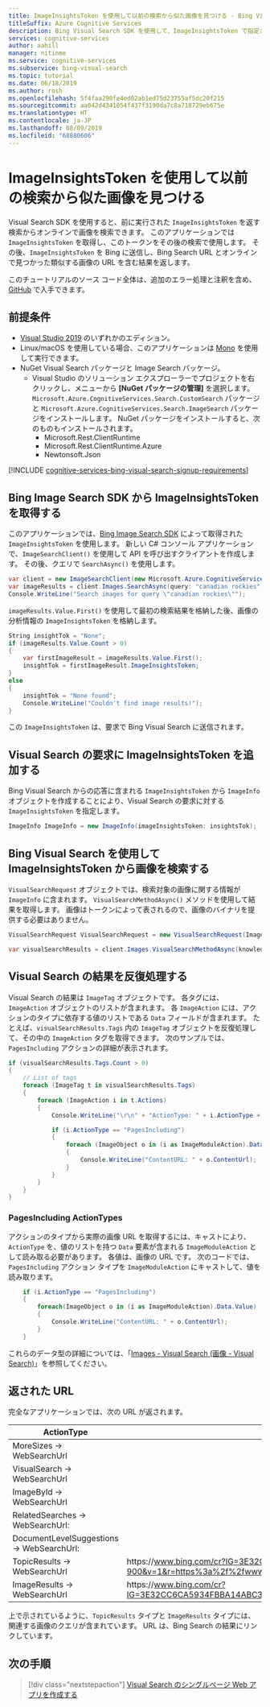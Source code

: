 ```yaml
---
title: ImageInsightsToken を使用して以前の検索から似た画像を見つける - Bing Visual Search
titleSuffix: Azure Cognitive Services
description: Bing Visual Search SDK を使用して、ImageInsightsToken で指定されている画像の URL を取得します。
services: cognitive-services
author: aahill
manager: nitinme
ms.service: cognitive-services
ms.subservice: bing-visual-search
ms.topic: tutorial
ms.date: 06/18/2019
ms.author: rosh
ms.openlocfilehash: 5f4faa290fe4ed02ab1ed75d23755af5dc20f215
ms.sourcegitcommit: aa042d4341054f437f3190da7c8a718729eb675e
ms.translationtype: HT
ms.contentlocale: ja-JP
ms.lasthandoff: 08/09/2019
ms.locfileid: "68880606"
---
```

# <a name="find-similar-images-from-previous-searches-using-imageinsightstoken"></a>ImageInsightsToken を使用して以前の検索から似た画像を見つける

Visual Search SDK を使用すると、前に実行された `ImageInsightsToken` を返す検索からオンラインで画像を検索できます。 このアプリケーションでは `ImageInsightsToken` を取得し、このトークンをその後の検索で使用します。 その後、`ImageInsightsToken` を Bing に送信し、Bing Search URL とオンラインで見つかった類似する画像の URL を含む結果を返します。

このチュートリアルのソース コード全体は、追加のエラー処理と注釈を含め、[GitHub](https://github.com/Azure-Samples/cognitive-services-REST-api-samples/blob/master/Tutorials/Bing-Visual-Search/BingVisualSearchInsightsTokens.cs) で入手できます。

## <a name="prerequisites"></a>前提条件

* [Visual Studio 2019](https://www.visualstudio.com/downloads/) のいずれかのエディション。
* Linux/macOS を使用している場合、このアプリケーションは [Mono](https://www.mono-project.com/) を使用して実行できます。
* NuGet Visual Search パッケージと Image Search パッケージ。
    - Visual Studio のソリューション エクスプローラーでプロジェクトを右クリックし、メニューから **[NuGet パッケージの管理]** を選択します。 `Microsoft.Azure.CognitiveServices.Search.CustomSearch` パッケージと `Microsoft.Azure.CognitiveServices.Search.ImageSearch` パッケージをインストールします。 NuGet パッケージをインストールすると、次のものもインストールされます。
        - Microsoft.Rest.ClientRuntime
        - Microsoft.Rest.ClientRuntime.Azure
        - Newtonsoft.Json


[!INCLUDE [cognitive-services-bing-visual-search-signup-requirements](../../../includes/cognitive-services-bing-visual-search-signup-requirements.md)]

## <a name="get-the-imageinsightstoken-from-the-bing-image-search-sdk"></a>Bing Image Search SDK から ImageInsightsToken を取得する

このアプリケーションでは、[Bing Image Search SDK](https://docs.microsoft.com/azure/cognitive-services/bing-image-search/image-search-sdk-quickstart) によって取得された `ImageInsightsToken` を使用します。 新しい C# コンソール アプリケーションで、`ImageSearchClient()` を使用して API を呼び出すクライアントを作成します。 その後、クエリで `SearchAsync()` を使用します。

```csharp
var client = new ImageSearchClient(new Microsoft.Azure.CognitiveServices.Search.ImageSearch.ApiKeyServiceClientCredentials(subKey));
var imageResults = client.Images.SearchAsync(query: "canadian rockies").Result;
Console.WriteLine("Search images for query \"canadian rockies\"");
```

`imageResults.Value.First()` を使用して最初の検索結果を格納した後、画像の分析情報の `ImageInsightsToken` を格納します。

```csharp
String insightTok = "None";
if (imageResults.Value.Count > 0)
{
    var firstImageResult = imageResults.Value.First();
    insightTok = firstImageResult.ImageInsightsToken;
}
else
{
    insightTok = "None found";
    Console.WriteLine("Couldn't find image results!");
}
```

この `ImageInsightsToken` は、要求で Bing Visual Search に送信されます。

## <a name="add-the-imageinsightstoken-to-a-visual-search-request"></a>Visual Search の要求に ImageInsightsToken を追加する

Bing Visual Search からの応答に含まれる `ImageInsightsToken` から `ImageInfo` オブジェクトを作成することにより、Visual Search の要求に対する `ImageInsightsToken` を指定します。

```csharp
ImageInfo ImageInfo = new ImageInfo(imageInsightsToken: insightsTok);
```

## <a name="use-bing-visual-search-to-find-images-from-an-imageinsightstoken"></a>Bing Visual Search を使用して ImageInsightsToken から画像を検索する

`VisualSearchRequest` オブジェクトでは、検索対象の画像に関する情報が `ImageInfo` に含まれます。 `VisualSearchMethodAsync()` メソッドを使用して結果を取得します。 画像はトークンによって表されるので、画像のバイナリを提供する必要はありません。

```csharp
VisualSearchRequest VisualSearchRequest = new VisualSearchRequest(ImageInfo);

var visualSearchResults = client.Images.VisualSearchMethodAsync(knowledgeRequest: VisualSearchRequest).Result;

```

## <a name="iterate-through-the-visual-search-results"></a>Visual Search の結果を反復処理する

Visual Search の結果は `ImageTag` オブジェクトです。 各タグには、`ImageAction` オブジェクトのリストが含まれます。 各 `ImageAction` には、アクションのタイプに依存する値のリストである `Data` フィールドが含まれます。 たとえば、`visualSearchResults.Tags` 内の `ImageTag` オブジェクトを反復処理して、その中の `ImageAction` タグを取得できます。 次のサンプルでは、`PagesIncluding` アクションの詳細が表示されます。

```csharp
if (visualSearchResults.Tags.Count > 0)
{
    // List of tags
    foreach (ImageTag t in visualSearchResults.Tags)
    {
        foreach (ImageAction i in t.Actions)
        {
            Console.WriteLine("\r\n" + "ActionType: " + i.ActionType + " WebSearchURL: " + i.WebSearchUrl);

            if (i.ActionType == "PagesIncluding")
            {
                foreach (ImageObject o in (i as ImageModuleAction).Data.Value)
                {
                    Console.WriteLine("ContentURL: " + o.ContentUrl);
                }
            }
        }
    }
}
```

### <a name="pagesincluding-actiontypes"></a>PagesIncluding ActionTypes

アクションのタイプから実際の画像 URL を取得するには、キャストにより、`ActionType` を、値のリストを持つ `Data` 要素が含まれる `ImageModuleAction` として読み取る必要があります。 各値は、画像の URL です。  次のコードでは、`PagesIncluding` アクション タイプを `ImageModuleAction` にキャストして、値を読み取ります。

```csharp
    if (i.ActionType == "PagesIncluding")
    {
        foreach(ImageObject o in (i as ImageModuleAction).Data.Value)
        {
            Console.WriteLine("ContentURL: " + o.ContentUrl);
        }
    }
```

これらのデータ型の詳細については、「[Images - Visual Search (画像 - Visual Search)](https://docs.microsoft.com/rest/api/cognitiveservices/bingvisualsearch/images/visualsearch)」を参照してください。

## <a name="returned-urls"></a>返された URL

完全なアプリケーションでは、次の URL が返されます。

|ActionType  |URL  | |
|---------|---------|---------|
|MoreSizes -> WebSearchUrl     |         |
|VisualSearch -> WebSearchUrl     |         |
|ImageById -> WebSearchUrl    |         |
|RelatedSearches -> WebSearchUrl:    |         |
|DocumentLevelSuggestions -> WebSearchUrl:     |         |
|TopicResults -> WebSearchUrl    | https:\//www.bing.com/cr?IG=3E32CC6CA5934FBBA14ABC3B2E4651F9&CID=1BA795A21EAF6A63175699B71FC36B7C&rd=1&h=BcQifmzdKFyyBusjLxxgO42kzq1Geh7RucVVqvH-900&v=1&r=https%3a%2f%2fwww.bing.com%2fdiscover%2fcanadian%2brocky&p=DevEx,5823.1       |
|ImageResults -> WebSearchUrl    |  https:\//www.bing.com/cr?IG=3E32CC6CA5934FBBA14ABC3B2E4651F9&CID=1BA795A21EAF6A63175699B71FC36B7C&rd=1&h=PV9GzMFOI0AHZp2gKeWJ8DcveSDRE3fP2jHDKMpJSU8&v=1&r=https%3a%2f%2fwww.bing.com%2fimages%2fsearch%3fq%3doutdoor&p=DevEx,5831.1       |

上で示されているように、`TopicResults` タイプと `ImageResults` タイプには、関連する画像のクエリが含まれています。 URL は、Bing Search の結果にリンクしています。

## <a name="next-steps"></a>次の手順

> [!div class="nextstepaction"]
> [Visual Search のシングルページ Web アプリを作成する](tutorial-bing-visual-search-single-page-app.md)
